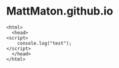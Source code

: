 # MattMaton.github.io

    <html>
      <head>
	<script>
		console.log("test");
	</script>
      </head>
    </html>